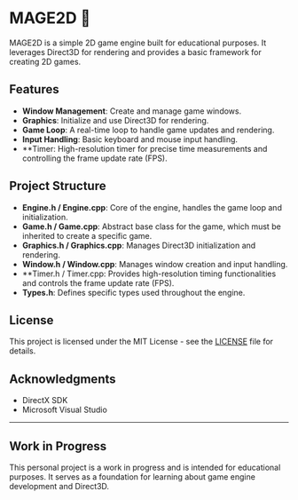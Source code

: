 # MAGE2D 🚧

MAGE2D is a simple 2D game engine built for educational purposes. It leverages Direct3D for rendering and provides a basic framework for creating 2D games.

## Features

- **Window Management**: Create and manage game windows.
- **Graphics**: Initialize and use Direct3D for rendering.
- **Game Loop**: A real-time loop to handle game updates and rendering.
- **Input Handling**: Basic keyboard and mouse input handling.
- **Timer: High-resolution timer for precise time measurements and controlling the frame update rate (FPS).

## Project Structure

- **Engine.h / Engine.cpp**: Core of the engine, handles the game loop and initialization.
- **Game.h / Game.cpp**: Abstract base class for the game, which must be inherited to create a specific game.
- **Graphics.h / Graphics.cpp**: Manages Direct3D initialization and rendering.
- **Window.h / Window.cpp**: Manages window creation and input handling.
- **Timer.h / Timer.cpp: Provides high-resolution timing functionalities and controls the frame update rate (FPS).
- **Types.h**: Defines specific types used throughout the engine.

## License

This project is licensed under the MIT License - see the [LICENSE](LICENSE) file for details.

## Acknowledgments

- DirectX SDK
- Microsoft Visual Studio

---

## Work in Progress

This personal project is a work in progress and is intended for educational purposes. It serves as a foundation for learning about game engine development and Direct3D.
